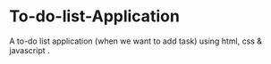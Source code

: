 # To-do-list-Application
A to-do list application (when we want to add task) using html, css &amp; javascript   .
